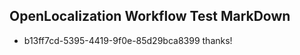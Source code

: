 ## OpenLocalization Workflow Test MarkDown
* b13ff7cd-5395-4419-9f0e-85d29bca8399 thanks!

<!--HONumber=Aug16_HO4-->


